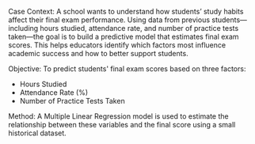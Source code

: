 Case Context:
A school wants to understand how students’ study habits affect their final exam performance. Using data from previous students—including hours studied, attendance rate, and number of practice tests taken—the goal is to build a predictive model that estimates final exam scores. This helps educators identify which factors most influence academic success and how to better support students.

Objective: 
To predict students' final exam scores based on three factors:
- Hours Studied
- Attendance Rate (%)
- Number of Practice Tests Taken

Method:
A Multiple Linear Regression model is used to estimate the relationship between these variables and the final score using a small historical dataset.
